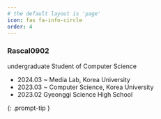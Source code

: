 ```yaml
---
# the default layout is 'page'
icon: fas fa-info-circle
order: 4
---
```


### Rascal0902

undergraduate Student of Computer Science



- 2024.03 ~ Media Lab, Korea University
- 2023.03 ~ Computer Science, Korea University
- 2023.02 Gyeonggi Science High School

{: .prompt-tip }


